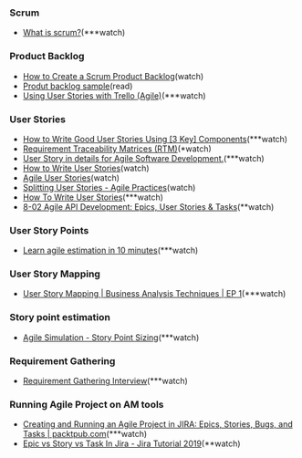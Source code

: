 
### Scrum
- [What is scrum?](https://www.youtube.com/watch?v=oTZd2vo3FQU&t=172s)(***watch)


### Product Backlog
- [How to Create a Scrum Product Backlog](https://www.youtube.com/watch?v=XPjR0OZPxeA)(watch)
- [Produt backlog sample](https://www.mountaingoatsoftware.com/agile/scrum/scrum-tools/product-backlog/example)(read)
- [Using User Stories with Trello (Agile)](https://www.youtube.com/watch?v=_iodOh-QTww)(***watch)

### User Stories
- [How to Write Good User Stories Using [3 Key] Components](https://www.youtube.com/watch?v=ctFzjMygaRo)(***watch)
- [Requirement Traceability Matrices (RTM)](https://www.youtube.com/watch?v=omD6Wtn7kdI)(*watch)
- [User Story in details for Agile Software Development.](https://www.youtube.com/watch?v=R62Iu_4zcpU)(***watch)
- [How to Write User Stories](https://www.youtube.com/watch?v=nE8ALJ2M004)(watch)
- [Agile User Stories](https://www.youtube.com/watch?v=apOvF9NVguA)(watch)
- [Splitting User Stories - Agile Practices](https://www.youtube.com/watch?v=EDT0HMtDwYI)(watch)
- [How To Write User Stories](https://www.youtube.com/watch?v=eYZ8vBXL1kk)(***watch)
- [8-02 Agile API Development: Epics, User Stories & Tasks](https://www.youtube.com/watch?v=MHm2YuszaFM)(**watch)

### User Story Points
- [Learn agile estimation in 10 minutes](https://www.youtube.com/watch?v=Hwu438QSb_g)(***watch)

### User Story Mapping
- [User Story Mapping | Business Analysis Techniques | EP 1](https://www.youtube.com/watch?v=QYkYdfiwsCM)(***watch)

### Story point estimation
- [Agile Simulation - Story Point Sizing](https://www.youtube.com/watch?v=cUPluPrpGLw)(***watch)

### Requirement Gathering
- [Requirement Gathering Interview](https://www.youtube.com/watch?v=I1RIhmf0IlI)(***watch)

### Running Agile Project on AM tools
- [Creating and Running an Agile Project in JIRA: Epics, Stories, Bugs, and Tasks | packtpub.com](https://www.youtube.com/watch?v=LO8s6WM4Zo0)(***watch)
- [Epic vs Story vs Task In Jira - Jira Tutorial 2019](https://www.youtube.com/watch?v=8fLNtFJkj10)(**watch)


